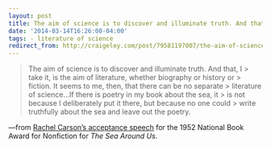 ```yaml
---
layout: post 
title: The aim of science is to discover and illuminate truth. And that, I take it, is the aim of literature, whether biography or history or fiction. It seems to me, then, that there can be no separate literature of science…If there is poetry in my book about the sea, it is not because I deliberately put it there, but because no one could write truthfully about the sea and leave out the poetry. 
date: '2014-03-14T16:26:00-04:00' 
tags: - literature of science 
redirect_from: http://craigeley.com/post/79581197007/the-aim-of-science-is-to-discover-and-illuminate 
---
```


> The aim of science is to discover and illuminate truth. And that, I > take it, is the aim of literature, whether biography or history or > fiction. It seems to me, then, that there can be no separate > literature of science…If there is poetry in my book about the sea, it > is not because I deliberately put it there, but because no one could > write truthfully about the sea and leave out the poetry.

—from [Rachel Carson’s acceptance speech](http://www.nationalbook.orgbaacceptspeech_rcarson.html#.UyNkimRdVXY) for the 1952 National Book Award for Nonfiction for *The Sea Around Us*.

